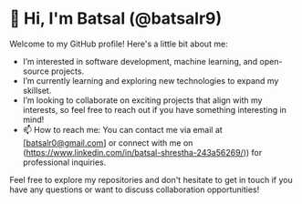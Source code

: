 # 👋 Hi, I'm Batsal (@batsalr9)

Welcome to my GitHub profile! Here's a little bit about me:

- I’m interested in software development, machine learning, and open-source projects.
- I’m currently learning and exploring new technologies to expand my skillset.
- I’m looking to collaborate on exciting projects that align with my interests, so feel free to reach out if you have something interesting in mind!
- 📫 How to reach me: You can contact me via email at [batsalr0@gmail.com] or connect with me on (https://www.linkedin.com/in/batsal-shrestha-243a56269/)) for professional inquiries.

Feel free to explore my repositories and don't hesitate to get in touch if you have any questions or want to discuss collaboration opportunities!

